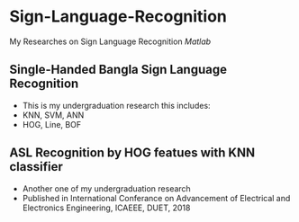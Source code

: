 # Sign-Language-Recognition
My Researches on Sign Language Recognition _Matlab_
## Single-Handed Bangla Sign Language Recognition
- This is my undergraduation research this includes:
 - KNN, SVM, ANN
  - HOG, Line, BOF

## ASL Recognition by HOG featues with KNN classifier
- Another one of my undergraduation research
 - Published in International Conferance on Advancement of Electrical and Electronics Engineering, ICAEEE, DUET, 2018
